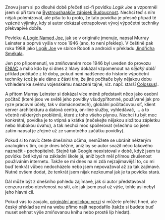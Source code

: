 Znovu jsem si po dlouhé době přečetl sci-fi povídku *Logik Joe* a vzpomněl jsem
si při tom na [Bystroushaakův zápisek
Budoucnost](http://www.abclinuxu.cz/blog/bystroushaak/2016/12/budoucnost).
Nechci teď s ním nějak polemizovat, ale píšu to tu proto, že tato povídka je
přesně případ té vzácné výjimky, kdy si autor dokázal extrapolovat vývoj
výpočetní techniky překvapivě dobře.

<!--break-->

Povídku [A Logic Named Joe](https://en.wikipedia.org/wiki/A_Logic_Named_Joe),
jak se v originále jmenuje, napsal Murray Leinster a poprvé vyšla v
roce 1946 (ano, to není překlep). V češtině pak roku 1988 jako [Logik
Joe](http://www.legie.info/povidka/347-logik-joe) ve sbírce Roboti a
androidi v překladu [Jindřicha
Smékala](http://www.fandom.cz/index.php/osobnosti-fandomu/192-ing-jindich-smekal).

Jen pro připomenutí, ve zmiňovaném roce 1946 byl uveden do provozu
[ENIAC](https://en.wikipedia.org/wiki/ENIAC) a málo kdo by si dnes z hlavy
dokázal vzpomenout na *nějaký další* příklad počítače z té doby, pokud není
nadšenec do historie výpočetní techniky (což je ale dáno z části tím, že jiné
počítače byly nějakou dobu vzhledem ke svému vojenskému nasazení tajné, viz.
např. starší [Colossus](https://en.wikipedia.org/wiki/Colossus_computer)).

A přitom Murray Leinster si dokázal více méně představit něco jako osobní
počítač (které jsou ve světě jeho povídky všudypřítomné, používané jak pro ryze
pracovní účely, tak v domácnostech), globální počítačovou síť, klient server
architekturu a datová centra, on-line služby, vyhledávač, ... a to včetně
některých problémů, které z toho všeho plynou. Nechci tu být moc konkrétní,
povídka je to vtipná a krátká (nečekejte nějakou složitou zápletku nebo
hlubokou úvahu), a tak nechci moc spoilerovat (všechno co jsem zatím napsal je
zřejmé už ze samotného začátku povídky).

Pokud si to navíc čtete dnešníma očima, nemůžete se ubránit některým analogiím
s tím, co je dnes běžné, aniž by se autor snažil něco takového naznačit -
pochopitelně. Stejně tak Google neexistoval v době, když jsem tu povídku četl
kdysi na základní škole já, aniž bych měl přímou zkušenost používáním
internetu. Takže se mi dnes na ní zdá nejzajímavější to, co mi buď tenkrát
vůbec nedocházelo nebo jsem nepovažoval až za tak zajímavé. Nutné ovšem dodat,
že tenkrát jsem nijak nezkoumal jak je ta povídka stará.

Dál může být z dnešního pohledu zajímavé, jak si autor představoval
cenzuru nebo otevřenost na síti, ale jak jsem psal už výše, tohle asi nebyl
jeho hlavní cíl.

Pokud vás to zaujalo, [originální anglickou
verzi](http://www.baen.com/chapters/W200506/0743499107___2.htm) si můžete
přečíst hned, ale český překlad se mi na webu přímo najít nepodařilo (takže si
budete buď muset sehnat výše zmiňovanou knihu nebo prostě líp hledat).
